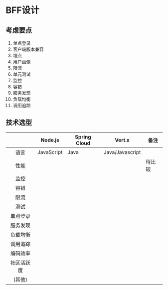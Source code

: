 # BFF设计

## 考虑要点

1. 单点登录
2. 客户端版本兼容
3. 埋点
4. 用户画像
5. 限流
6. 单元测试
7. 监控				
8. 容错								
9. 服务发现				
1. 负载均衡				
1. 调用追踪				


## 技术选型
|       | Node.js | Spring Cloud | Vert.x | 备注 |
|:-----:|--------|---------|--------------|-----|
| 语言    |    JavaScript    |    Java     |       Java/Javascript       |     |
| 性能    |        |         |              |  待比较   |
| 监控    |        |         |              |     |
| 容错  |        |         |              |     |
| 限流    |        |         |              |     |
| 测试    |        |         |              |     |
| 单点登录  |        |         |              |     |
| 服务发现  |        |         |              |     |
| 负载均衡  |        |         |              |     |
| 调用追踪  |        |         |              |     |
| 编码效率  |        |         |              |     |
| 社区活跃度 |        |         |              |     |
| (其他)  |        |         |              |     |
